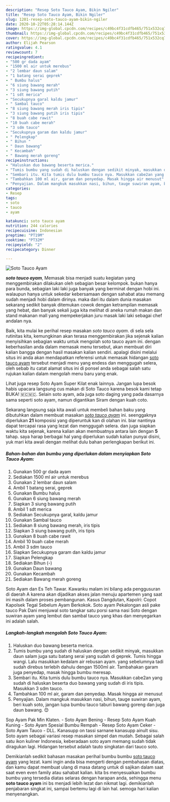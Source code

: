 ```yaml
---
description: "Resep Soto Tauco Ayam, Bikin Ngiler"
title: "Resep Soto Tauco Ayam, Bikin Ngiler"
slug: 1201-resep-soto-tauco-ayam-bikin-ngiler
date: 2020-10-22T05:28:14.144Z
image: https://img-global.cpcdn.com/recipes/c49bc4f31cdfb465/751x532cq70/soto-tauco-ayam-foto-resep-utama.jpg
thumbnail: https://img-global.cpcdn.com/recipes/c49bc4f31cdfb465/751x532cq70/soto-tauco-ayam-foto-resep-utama.jpg
cover: https://img-global.cpcdn.com/recipes/c49bc4f31cdfb465/751x532cq70/soto-tauco-ayam-foto-resep-utama.jpg
author: Elijah Pearson
ratingvalue: 4.1
reviewcount: 7
recipeingredient:
- "500 gr dada ayam"
- "1500 ml air untuk merebus"
- "2 lembar daun salam"
- "1 batang serai geprek"
- " Bumbu halus"
- "6 siung bawang merah"
- "3 siung bawang putih"
- "1 sdt merica"
- "Secukupnya garal kaldu jamur"
- " Sambal tauco"
- "8 siung bawang merah iris tipis"
- "3 siung bawang putih iris tipis"
- "8 buah cabe rawit"
- "10 buah cabe merah"
- "3 sdm tauco"
- "Secukupnya garam dan kaldu jamur"
- " Pelengkap"
- " Bihun "
- " Daun bawang"
- " Kecambah"
- " Bawang merah goreng"
recipeinstructions:
- "Haluskan duo bawang beserta merica."
- "Tumis bumbu yang sudah di haluskan dengan sedikit minyak, masukkan daun salam juga satu batang serai yang sudah di geprek. Tumis hingga wangi. Lalu masukkan kedalam air rebusan ayam. yang sebelumnya tadi sudah direbus terlebih dahulu dengan 1500ml air. Tambahakan garam juga penyedap, masak hingga bumbu meresap."
- "Sembari itu. Kita tumis dulu bumbu tauco nya. Masukkan cabe2an yang sudah di haluskan beserta duo bawang yang sudah di iris tipis. Masukkan 3 sdm tauco."
- "Tambahkan 100 ml air, garam dan penyedap. Masak hingga air menusut"
- "Penyajian. Dalam mangkuk masukkan nasi, bihun, tauge suwiran ayam, beri kuah soto, jangan lupa bumbu tauco taburi bawang goreng dan juga daun bawang. 😊"
categories:
- Resep
tags:
- soto
- tauco
- ayam

katakunci: soto tauco ayam 
nutrition: 244 calories
recipecuisine: Indonesian
preptime: "PT19M"
cooktime: "PT32M"
recipeyield: "2"
recipecategory: Dinner

---
```



![Soto Tauco Ayam](https://img-global.cpcdn.com/recipes/c49bc4f31cdfb465/751x532cq70/soto-tauco-ayam-foto-resep-utama.jpg)

<b><i>soto tauco ayam</i></b>, Memasak bisa menjadi suatu kegiatan yang menggembirakan dilakukan oleh sebagian besar kelompok. bukan hanya para bunda, sebagian laki laki juga banyak yang berminat dengan hobi ini. walaupun hanya untuk sekedar kebersamaan dengan sahabat atau memang sudah menjadi hobi dalam dirinya. maka dari itu dalam dunia masakan sekarang sedikit banyak ditemukan cowok dengan ketrampilan memasak yang hebat, dan banyak sekali juga kita melihat di aneka rumah makan dan stand makanan mall yang mempekerjakan juru masak laki laki sebagai chef andalan nya.

Baik, kita mulai ke perihal resep masakan <i>soto tauco ayam</i>. di sela sela rutinitas kita, kemungkinan akan terasa menggembirakan jika sejenak kalian menyisihkan sebagian waktu untuk mengolah soto tauco ayam ini. dengan keberhasilan anda dalam memasak menu tersebut, akan membuat diri kalian bangga dengan hasil masakan kalian sendiri. apalagi disini melalui situs ini anda akan mendapatkan referensi untuk memasak hidangan <u>soto tauco ayam</u> tersebut menjadi menu yang endess dan menggugah selera, oleh sebab itu catat alamat situs ini di ponsel anda sebagai salah satu rujukan kalian dalam mengolah menu baru yang enak.

Lihat juga resep Soto Ayam Super Kilat enak lainnya. Jangan lupa besok habis upacara langsung cus makan di Soto Tauco karena besok kami tetap BUKA! 🇲🇨🇲🇨. Selain soto ayam, ada juga soto daging yang pada dasarnya sama seperti soto ayam, namun digantikan Siram dengan kuah coto.


Sekarang langsung saja kita awali untuk membeli bahan baku yang dibutuhkan dalam membuat masakan <u><i>soto tauco ayam</i></u> ini. seenggaknya diperlukan <b>21</b> komposisi yang diperuntuk kan di olahan ini. biar nantinya dapat tercapai rasa yang lezat dan menggugah selera. dan juga siapkan waktu kita sejenak, karena kalian akan membuatnya antara lain dengan <b>5</b> tahap. saya harap berbagai hal yang diperlukan sudah kalian punyai disini, yuk mari kita awali dengan melihat dulu bahan perlengkapan berikut ini.

<!--inarticleads1-->

##### Bahan-bahan dan bumbu yang diperlukan dalam menyiapkan Soto Tauco Ayam:

1. Gunakan 500 gr dada ayam
1. Sediakan 1500 ml air untuk merebus
1. Gunakan 2 lembar daun salam
1. Ambil 1 batang serai, geprek
1. Gunakan  Bumbu halus
1. Gunakan 6 siung bawang merah
1. Siapkan 3 siung bawang putih
1. Ambil 1 sdt merica
1. Sediakan Secukupnya garal, kaldu jamur
1. Gunakan  Sambal tauco
1. Sediakan 8 siung bawang merah, iris tipis
1. Siapkan 3 siung bawang putih, iris tipis
1. Gunakan 8 buah cabe rawit
1. Ambil 10 buah cabe merah
1. Ambil 3 sdm tauco
1. Siapkan Secukupnya garam dan kaldu jamur
1. Siapkan  Pelengkap
1. Sediakan  Bihun (-)
1. Gunakan  Daun bawang
1. Gunakan  Kecambah
1. Sediakan  Bawang merah goreng


Soto Ayam dan Es Teh Tawar. Kawanku malam ini bilang ada penggusuran di daerah A karena akan dijadikan akses jalan menuju apartemen yang saat ini masih dalam proses pembangunan. Kasus Dangdutan, Kapolri: Copot Kapolsek Tegal Sebelum Ayam Berkokok. Soto ayam Pekalongan asli pake tauco Pak Dani menjuwal soto tangkar satu porsi sama nasi Soto dengan suwiran ayam yang lembut dan sambal tauco yang khas dan menyegarkan ini adalah salah. 

<!--inarticleads2-->

##### Langkah-langkah mengolah Soto Tauco Ayam:

1. Haluskan duo bawang beserta merica.
1. Tumis bumbu yang sudah di haluskan dengan sedikit minyak, masukkan daun salam juga satu batang serai yang sudah di geprek. Tumis hingga wangi. Lalu masukkan kedalam air rebusan ayam. yang sebelumnya tadi sudah direbus terlebih dahulu dengan 1500ml air. Tambahakan garam juga penyedap, masak hingga bumbu meresap.
1. Sembari itu. Kita tumis dulu bumbu tauco nya. Masukkan cabe2an yang sudah di haluskan beserta duo bawang yang sudah di iris tipis. Masukkan 3 sdm tauco.
1. Tambahkan 100 ml air, garam dan penyedap. Masak hingga air menusut
1. Penyajian. Dalam mangkuk masukkan nasi, bihun, tauge suwiran ayam, beri kuah soto, jangan lupa bumbu tauco taburi bawang goreng dan juga daun bawang. 😊


Sop Ayam Pak Min Klaten. - Soto Ayam Bening - Resep Soto Ayam Kuah Kuning - Soto Ayam Spesial Bumbu Rempah - Resep Soto Ayam Ceker - Soto Ayam Tauco - DLL. Kanasupp on tassi sarnane kanasupp ainult sisu. Soto ayam sebagai variasi resep masakan simpel dan mudah. Sebagai salah satu ikon kuliner Indonesia, keberadaan soto ayam memang sudah tidak diragukan lagi. Hidangan tersebut adalah tauto singkatan dari tauco soto. 

Demikianlah sedikit bahasan masakan perihal bumbu bumbu <u>soto tauco ayam</u> yang lezat. kami ingin anda bisa mengerti dengan pembahasan diatas, dan kamu dapat membuat ulang di masa datang untuk di sajikan dalam saat saat even even family atau sahabat kalian. kita bs menyesuaikan bumbu bumbu yang tersedia diatas selaras dengan harapan anda, sehingga menu <b>soto tauco ayam</b> ini bs menjadi lebih lezat dan nikmat lagi. demikianlah penjabaran singkat ini, sampai bertemu lagi di lain hal. semoga hari kalian menyenangkan.
